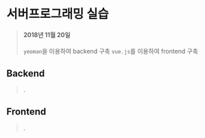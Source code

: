 # 서버프로그래밍 실습

> #### 2018년 11월 20일
>
> `yeoman`을 이용하여 backend 구축
> `vue.js`를 이용하여 frontend 구축

## Backend

> .

## Frontend

> .
